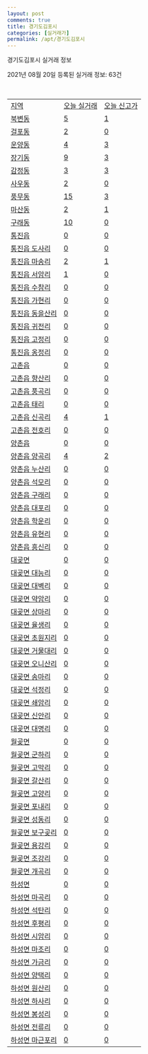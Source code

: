 ```yaml
---
layout: post
comments: true
title: 경기도김포시
categories: [실거래가]
permalink: /apt/경기도김포시
---
```


경기도김포시 실거래 정보

2021년 08월 20일 등록된 실거래 정보: 63건

<script type="text/javascript">
  google.charts.load('current', {'packages':['corechart']});
  google.charts.setOnLoadCallback(drawChart);

  function drawChart() {
    var data = google.visualization.arrayToDataTable([['거래일', '매매', '전월세', '전매'], ['19-10', 0, 0, 199], ['19-11', 0, 0, 194], ['19-12', 0, 0, 119], ['20-01', 0, 0, 187], ['20-02', 0, 0, 363], ['20-03', 0, 0, 265], ['20-04', 0, 0, 134], ['20-05', 0, 0, 138], ['20-06', 0, 0, 317], ['20-07', 0, 0, 180], ['20-08', 497, 368, 164], ['20-09', 1621, 1176, 137], ['20-10', 2523, 1077, 93], ['20-11', 1087, 853, 35], ['20-12', 303, 626, 19], ['21-01', 314, 723, 25], ['21-02', 362, 692, 19], ['21-03', 431, 755, 10], ['21-04', 301, 622, 12], ['21-05', 361, 1312, 37], ['21-06', 326, 1406, 3], ['21-07', 430, 1311, 0], ['21-08', 150, 287, 0]]);

    var options = {
      title: '최근 1년간 유형별 거래량 추이',
      legend: { position: 'bottom' }
    };

    var chart = new google.visualization.LineChart(document.getElementById('columnchart_material'));
    chart.draw(data, (options));
    //document.getElementById('loading').style.display = 'none';
  }
</script>

<!--<div id="loading" style="z-index:20; display: block; margin-left: 35px">"그래프를 그리고 있습니다"</div>-->
<div id="columnchart_material" style="width: 95%; margin-left: -35px; display: block"></div>
<!--<div style="width: 95%; margin-left: -35px; display: block">
      <script async src="https://pagead2.googlesyndication.com/pagead/js/adsbygoogle.js?client=ca-pub-3485438051770037"
          crossorigin="anonymous"></script>
      <ins class="adsbygoogle"
          style="display:block"
          data-ad-format="fluid"
          data-ad-layout-key="-fb+5w+4e-db+86"
          data-ad-client="ca-pub-3485438051770037"
          data-ad-slot="1827090281"></ins>
      <script>
          (adsbygoogle = window.adsbygoogle || []).push({});
      </script>
</div>-->
<br>
<table class="sortable">
  <tr>
    <td><a href="#">지역</a></td>
    <td><a href="#">오늘 실거래</a></td>
    <td><a href="#">오늘 신고가</a></td>
  </tr>

  
  <tr class="item">
    <td><a href="경기도김포시북변동">북변동</a></td>
    <td><a href="경기도김포시북변동">5</a></td>
    <td><a href="경기도김포시북변동">1</a></td>
  </tr>
    

  <tr class="item">
    <td><a href="경기도김포시걸포동">걸포동</a></td>
    <td><a href="경기도김포시걸포동">2</a></td>
    <td><a href="경기도김포시걸포동">0</a></td>
  </tr>
    

  <tr class="item">
    <td><a href="경기도김포시운양동">운양동</a></td>
    <td><a href="경기도김포시운양동">4</a></td>
    <td><a href="경기도김포시운양동">3</a></td>
  </tr>
    

  <tr class="item">
    <td><a href="경기도김포시장기동">장기동</a></td>
    <td><a href="경기도김포시장기동">9</a></td>
    <td><a href="경기도김포시장기동">3</a></td>
  </tr>
    

  <tr class="item">
    <td><a href="경기도김포시감정동">감정동</a></td>
    <td><a href="경기도김포시감정동">3</a></td>
    <td><a href="경기도김포시감정동">3</a></td>
  </tr>
    

  <tr class="item">
    <td><a href="경기도김포시사우동">사우동</a></td>
    <td><a href="경기도김포시사우동">2</a></td>
    <td><a href="경기도김포시사우동">0</a></td>
  </tr>
    

  <tr class="item">
    <td><a href="경기도김포시풍무동">풍무동</a></td>
    <td><a href="경기도김포시풍무동">15</a></td>
    <td><a href="경기도김포시풍무동">3</a></td>
  </tr>
    

  <tr class="item">
    <td><a href="경기도김포시마산동">마산동</a></td>
    <td><a href="경기도김포시마산동">2</a></td>
    <td><a href="경기도김포시마산동">1</a></td>
  </tr>
    

  <tr class="item">
    <td><a href="경기도김포시구래동">구래동</a></td>
    <td><a href="경기도김포시구래동">10</a></td>
    <td><a href="경기도김포시구래동">0</a></td>
  </tr>
    

  <tr class="item">
    <td><a href="경기도김포시통진읍">통진읍</a></td>
    <td><a href="경기도김포시통진읍">0</a></td>
    <td><a href="경기도김포시통진읍">0</a></td>
  </tr>
    

  <tr class="item">
    <td><a href="경기도김포시통진읍도사리">통진읍 도사리</a></td>
    <td><a href="경기도김포시통진읍도사리">0</a></td>
    <td><a href="경기도김포시통진읍도사리">0</a></td>
  </tr>
    

  <tr class="item">
    <td><a href="경기도김포시통진읍마송리">통진읍 마송리</a></td>
    <td><a href="경기도김포시통진읍마송리">2</a></td>
    <td><a href="경기도김포시통진읍마송리">1</a></td>
  </tr>
    

  <tr class="item">
    <td><a href="경기도김포시통진읍서암리">통진읍 서암리</a></td>
    <td><a href="경기도김포시통진읍서암리">1</a></td>
    <td><a href="경기도김포시통진읍서암리">0</a></td>
  </tr>
    

  <tr class="item">
    <td><a href="경기도김포시통진읍수참리">통진읍 수참리</a></td>
    <td><a href="경기도김포시통진읍수참리">0</a></td>
    <td><a href="경기도김포시통진읍수참리">0</a></td>
  </tr>
    

  <tr class="item">
    <td><a href="경기도김포시통진읍가현리">통진읍 가현리</a></td>
    <td><a href="경기도김포시통진읍가현리">0</a></td>
    <td><a href="경기도김포시통진읍가현리">0</a></td>
  </tr>
    

  <tr class="item">
    <td><a href="경기도김포시통진읍동을산리">통진읍 동을산리</a></td>
    <td><a href="경기도김포시통진읍동을산리">0</a></td>
    <td><a href="경기도김포시통진읍동을산리">0</a></td>
  </tr>
    

  <tr class="item">
    <td><a href="경기도김포시통진읍귀전리">통진읍 귀전리</a></td>
    <td><a href="경기도김포시통진읍귀전리">0</a></td>
    <td><a href="경기도김포시통진읍귀전리">0</a></td>
  </tr>
    

  <tr class="item">
    <td><a href="경기도김포시통진읍고정리">통진읍 고정리</a></td>
    <td><a href="경기도김포시통진읍고정리">0</a></td>
    <td><a href="경기도김포시통진읍고정리">0</a></td>
  </tr>
    

  <tr class="item">
    <td><a href="경기도김포시통진읍옹정리">통진읍 옹정리</a></td>
    <td><a href="경기도김포시통진읍옹정리">0</a></td>
    <td><a href="경기도김포시통진읍옹정리">0</a></td>
  </tr>
    

  <tr class="item">
    <td><a href="경기도김포시고촌읍">고촌읍</a></td>
    <td><a href="경기도김포시고촌읍">0</a></td>
    <td><a href="경기도김포시고촌읍">0</a></td>
  </tr>
    

  <tr class="item">
    <td><a href="경기도김포시고촌읍향산리">고촌읍 향산리</a></td>
    <td><a href="경기도김포시고촌읍향산리">0</a></td>
    <td><a href="경기도김포시고촌읍향산리">0</a></td>
  </tr>
    

  <tr class="item">
    <td><a href="경기도김포시고촌읍풍곡리">고촌읍 풍곡리</a></td>
    <td><a href="경기도김포시고촌읍풍곡리">0</a></td>
    <td><a href="경기도김포시고촌읍풍곡리">0</a></td>
  </tr>
    

  <tr class="item">
    <td><a href="경기도김포시고촌읍태리">고촌읍 태리</a></td>
    <td><a href="경기도김포시고촌읍태리">0</a></td>
    <td><a href="경기도김포시고촌읍태리">0</a></td>
  </tr>
    

  <tr class="item">
    <td><a href="경기도김포시고촌읍신곡리">고촌읍 신곡리</a></td>
    <td><a href="경기도김포시고촌읍신곡리">4</a></td>
    <td><a href="경기도김포시고촌읍신곡리">1</a></td>
  </tr>
    

  <tr class="item">
    <td><a href="경기도김포시고촌읍전호리">고촌읍 전호리</a></td>
    <td><a href="경기도김포시고촌읍전호리">0</a></td>
    <td><a href="경기도김포시고촌읍전호리">0</a></td>
  </tr>
    

  <tr class="item">
    <td><a href="경기도김포시양촌읍">양촌읍</a></td>
    <td><a href="경기도김포시양촌읍">0</a></td>
    <td><a href="경기도김포시양촌읍">0</a></td>
  </tr>
    

  <tr class="item">
    <td><a href="경기도김포시양촌읍양곡리">양촌읍 양곡리</a></td>
    <td><a href="경기도김포시양촌읍양곡리">4</a></td>
    <td><a href="경기도김포시양촌읍양곡리">2</a></td>
  </tr>
    

  <tr class="item">
    <td><a href="경기도김포시양촌읍누산리">양촌읍 누산리</a></td>
    <td><a href="경기도김포시양촌읍누산리">0</a></td>
    <td><a href="경기도김포시양촌읍누산리">0</a></td>
  </tr>
    

  <tr class="item">
    <td><a href="경기도김포시양촌읍석모리">양촌읍 석모리</a></td>
    <td><a href="경기도김포시양촌읍석모리">0</a></td>
    <td><a href="경기도김포시양촌읍석모리">0</a></td>
  </tr>
    

  <tr class="item">
    <td><a href="경기도김포시양촌읍구래리">양촌읍 구래리</a></td>
    <td><a href="경기도김포시양촌읍구래리">0</a></td>
    <td><a href="경기도김포시양촌읍구래리">0</a></td>
  </tr>
    

  <tr class="item">
    <td><a href="경기도김포시양촌읍대포리">양촌읍 대포리</a></td>
    <td><a href="경기도김포시양촌읍대포리">0</a></td>
    <td><a href="경기도김포시양촌읍대포리">0</a></td>
  </tr>
    

  <tr class="item">
    <td><a href="경기도김포시양촌읍학운리">양촌읍 학운리</a></td>
    <td><a href="경기도김포시양촌읍학운리">0</a></td>
    <td><a href="경기도김포시양촌읍학운리">0</a></td>
  </tr>
    

  <tr class="item">
    <td><a href="경기도김포시양촌읍유현리">양촌읍 유현리</a></td>
    <td><a href="경기도김포시양촌읍유현리">0</a></td>
    <td><a href="경기도김포시양촌읍유현리">0</a></td>
  </tr>
    

  <tr class="item">
    <td><a href="경기도김포시양촌읍흥신리">양촌읍 흥신리</a></td>
    <td><a href="경기도김포시양촌읍흥신리">0</a></td>
    <td><a href="경기도김포시양촌읍흥신리">0</a></td>
  </tr>
    

  <tr class="item">
    <td><a href="경기도김포시대곶면">대곶면</a></td>
    <td><a href="경기도김포시대곶면">0</a></td>
    <td><a href="경기도김포시대곶면">0</a></td>
  </tr>
    

  <tr class="item">
    <td><a href="경기도김포시대곶면대능리">대곶면 대능리</a></td>
    <td><a href="경기도김포시대곶면대능리">0</a></td>
    <td><a href="경기도김포시대곶면대능리">0</a></td>
  </tr>
    

  <tr class="item">
    <td><a href="경기도김포시대곶면대벽리">대곶면 대벽리</a></td>
    <td><a href="경기도김포시대곶면대벽리">0</a></td>
    <td><a href="경기도김포시대곶면대벽리">0</a></td>
  </tr>
    

  <tr class="item">
    <td><a href="경기도김포시대곶면약암리">대곶면 약암리</a></td>
    <td><a href="경기도김포시대곶면약암리">0</a></td>
    <td><a href="경기도김포시대곶면약암리">0</a></td>
  </tr>
    

  <tr class="item">
    <td><a href="경기도김포시대곶면상마리">대곶면 상마리</a></td>
    <td><a href="경기도김포시대곶면상마리">0</a></td>
    <td><a href="경기도김포시대곶면상마리">0</a></td>
  </tr>
    

  <tr class="item">
    <td><a href="경기도김포시대곶면율생리">대곶면 율생리</a></td>
    <td><a href="경기도김포시대곶면율생리">0</a></td>
    <td><a href="경기도김포시대곶면율생리">0</a></td>
  </tr>
    

  <tr class="item">
    <td><a href="경기도김포시대곶면초원지리">대곶면 초원지리</a></td>
    <td><a href="경기도김포시대곶면초원지리">0</a></td>
    <td><a href="경기도김포시대곶면초원지리">0</a></td>
  </tr>
    

  <tr class="item">
    <td><a href="경기도김포시대곶면거물대리">대곶면 거물대리</a></td>
    <td><a href="경기도김포시대곶면거물대리">0</a></td>
    <td><a href="경기도김포시대곶면거물대리">0</a></td>
  </tr>
    

  <tr class="item">
    <td><a href="경기도김포시대곶면오니산리">대곶면 오니산리</a></td>
    <td><a href="경기도김포시대곶면오니산리">0</a></td>
    <td><a href="경기도김포시대곶면오니산리">0</a></td>
  </tr>
    

  <tr class="item">
    <td><a href="경기도김포시대곶면송마리">대곶면 송마리</a></td>
    <td><a href="경기도김포시대곶면송마리">0</a></td>
    <td><a href="경기도김포시대곶면송마리">0</a></td>
  </tr>
    

  <tr class="item">
    <td><a href="경기도김포시대곶면석정리">대곶면 석정리</a></td>
    <td><a href="경기도김포시대곶면석정리">0</a></td>
    <td><a href="경기도김포시대곶면석정리">0</a></td>
  </tr>
    

  <tr class="item">
    <td><a href="경기도김포시대곶면쇄암리">대곶면 쇄암리</a></td>
    <td><a href="경기도김포시대곶면쇄암리">0</a></td>
    <td><a href="경기도김포시대곶면쇄암리">0</a></td>
  </tr>
    

  <tr class="item">
    <td><a href="경기도김포시대곶면신안리">대곶면 신안리</a></td>
    <td><a href="경기도김포시대곶면신안리">0</a></td>
    <td><a href="경기도김포시대곶면신안리">0</a></td>
  </tr>
    

  <tr class="item">
    <td><a href="경기도김포시대곶면대명리">대곶면 대명리</a></td>
    <td><a href="경기도김포시대곶면대명리">0</a></td>
    <td><a href="경기도김포시대곶면대명리">0</a></td>
  </tr>
    

  <tr class="item">
    <td><a href="경기도김포시월곶면">월곶면</a></td>
    <td><a href="경기도김포시월곶면">0</a></td>
    <td><a href="경기도김포시월곶면">0</a></td>
  </tr>
    

  <tr class="item">
    <td><a href="경기도김포시월곶면군하리">월곶면 군하리</a></td>
    <td><a href="경기도김포시월곶면군하리">0</a></td>
    <td><a href="경기도김포시월곶면군하리">0</a></td>
  </tr>
    

  <tr class="item">
    <td><a href="경기도김포시월곶면고막리">월곶면 고막리</a></td>
    <td><a href="경기도김포시월곶면고막리">0</a></td>
    <td><a href="경기도김포시월곶면고막리">0</a></td>
  </tr>
    

  <tr class="item">
    <td><a href="경기도김포시월곶면갈산리">월곶면 갈산리</a></td>
    <td><a href="경기도김포시월곶면갈산리">0</a></td>
    <td><a href="경기도김포시월곶면갈산리">0</a></td>
  </tr>
    

  <tr class="item">
    <td><a href="경기도김포시월곶면고양리">월곶면 고양리</a></td>
    <td><a href="경기도김포시월곶면고양리">0</a></td>
    <td><a href="경기도김포시월곶면고양리">0</a></td>
  </tr>
    

  <tr class="item">
    <td><a href="경기도김포시월곶면포내리">월곶면 포내리</a></td>
    <td><a href="경기도김포시월곶면포내리">0</a></td>
    <td><a href="경기도김포시월곶면포내리">0</a></td>
  </tr>
    

  <tr class="item">
    <td><a href="경기도김포시월곶면성동리">월곶면 성동리</a></td>
    <td><a href="경기도김포시월곶면성동리">0</a></td>
    <td><a href="경기도김포시월곶면성동리">0</a></td>
  </tr>
    

  <tr class="item">
    <td><a href="경기도김포시월곶면보구곶리">월곶면 보구곶리</a></td>
    <td><a href="경기도김포시월곶면보구곶리">0</a></td>
    <td><a href="경기도김포시월곶면보구곶리">0</a></td>
  </tr>
    

  <tr class="item">
    <td><a href="경기도김포시월곶면용강리">월곶면 용강리</a></td>
    <td><a href="경기도김포시월곶면용강리">0</a></td>
    <td><a href="경기도김포시월곶면용강리">0</a></td>
  </tr>
    

  <tr class="item">
    <td><a href="경기도김포시월곶면조강리">월곶면 조강리</a></td>
    <td><a href="경기도김포시월곶면조강리">0</a></td>
    <td><a href="경기도김포시월곶면조강리">0</a></td>
  </tr>
    

  <tr class="item">
    <td><a href="경기도김포시월곶면개곡리">월곶면 개곡리</a></td>
    <td><a href="경기도김포시월곶면개곡리">0</a></td>
    <td><a href="경기도김포시월곶면개곡리">0</a></td>
  </tr>
    

  <tr class="item">
    <td><a href="경기도김포시하성면">하성면</a></td>
    <td><a href="경기도김포시하성면">0</a></td>
    <td><a href="경기도김포시하성면">0</a></td>
  </tr>
    

  <tr class="item">
    <td><a href="경기도김포시하성면마곡리">하성면 마곡리</a></td>
    <td><a href="경기도김포시하성면마곡리">0</a></td>
    <td><a href="경기도김포시하성면마곡리">0</a></td>
  </tr>
    

  <tr class="item">
    <td><a href="경기도김포시하성면석탄리">하성면 석탄리</a></td>
    <td><a href="경기도김포시하성면석탄리">0</a></td>
    <td><a href="경기도김포시하성면석탄리">0</a></td>
  </tr>
    

  <tr class="item">
    <td><a href="경기도김포시하성면후평리">하성면 후평리</a></td>
    <td><a href="경기도김포시하성면후평리">0</a></td>
    <td><a href="경기도김포시하성면후평리">0</a></td>
  </tr>
    

  <tr class="item">
    <td><a href="경기도김포시하성면시암리">하성면 시암리</a></td>
    <td><a href="경기도김포시하성면시암리">0</a></td>
    <td><a href="경기도김포시하성면시암리">0</a></td>
  </tr>
    

  <tr class="item">
    <td><a href="경기도김포시하성면마조리">하성면 마조리</a></td>
    <td><a href="경기도김포시하성면마조리">0</a></td>
    <td><a href="경기도김포시하성면마조리">0</a></td>
  </tr>
    

  <tr class="item">
    <td><a href="경기도김포시하성면가금리">하성면 가금리</a></td>
    <td><a href="경기도김포시하성면가금리">0</a></td>
    <td><a href="경기도김포시하성면가금리">0</a></td>
  </tr>
    

  <tr class="item">
    <td><a href="경기도김포시하성면양택리">하성면 양택리</a></td>
    <td><a href="경기도김포시하성면양택리">0</a></td>
    <td><a href="경기도김포시하성면양택리">0</a></td>
  </tr>
    

  <tr class="item">
    <td><a href="경기도김포시하성면원산리">하성면 원산리</a></td>
    <td><a href="경기도김포시하성면원산리">0</a></td>
    <td><a href="경기도김포시하성면원산리">0</a></td>
  </tr>
    

  <tr class="item">
    <td><a href="경기도김포시하성면하사리">하성면 하사리</a></td>
    <td><a href="경기도김포시하성면하사리">0</a></td>
    <td><a href="경기도김포시하성면하사리">0</a></td>
  </tr>
    

  <tr class="item">
    <td><a href="경기도김포시하성면봉성리">하성면 봉성리</a></td>
    <td><a href="경기도김포시하성면봉성리">0</a></td>
    <td><a href="경기도김포시하성면봉성리">0</a></td>
  </tr>
    

  <tr class="item">
    <td><a href="경기도김포시하성면전류리">하성면 전류리</a></td>
    <td><a href="경기도김포시하성면전류리">0</a></td>
    <td><a href="경기도김포시하성면전류리">0</a></td>
  </tr>
    

  <tr class="item">
    <td><a href="경기도김포시하성면마근포리">하성면 마근포리</a></td>
    <td><a href="경기도김포시하성면마근포리">0</a></td>
    <td><a href="경기도김포시하성면마근포리">0</a></td>
  </tr>
    


</table>


    